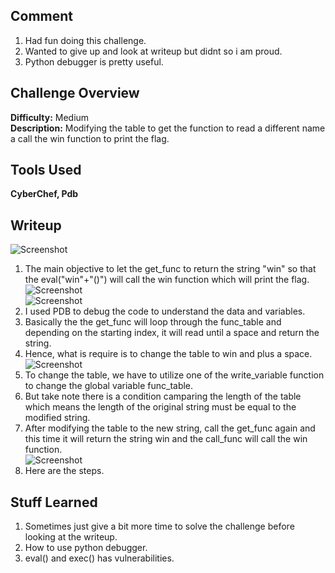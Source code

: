 ## Comment  
1. Had fun doing this challenge.    
2. Wanted to give up and look at writeup but didnt so i am proud.
3. Python debugger is pretty useful.

## Challenge Overview  
**Difficulty:** Medium  
**Description:** Modifying the table to get the function to read a different name a call the win function to print the flag.  
## Tools Used  
**CyberChef, Pdb**  

## Writeup  

![Screenshot](https://imgur.com/Kbo4Gyc.png)  
1. The main objective to let the get_func to return the string "win" so that the eval("win"+"()") will call the win function which will print the flag.  
![Screenshot](https://imgur.com/HquRYwx.png)  
![Screenshot](https://imgur.com/bW8ji46.png)  
2. I used PDB to debug the code to understand the data and variables.  
3. Basically the the get_func will loop through the func_table and depending on the starting index, it will read until a space and return the string.  
4. Hence, what is require is to change the table to win and plus a space.  
![Screenshot](https://imgur.com/utoIEpM.png)  
5. To change the table, we have to utilize one of the write_variable function to change the global variable func_table.  
6. But take note there is a condition camparing the length of the table which means the length of the original string must be equal to the modified string.  
7. After modifying the table to the new string, call the get_func again and this time it will return the string win and the call_func will call the win function.  
![Screenshot](https://imgur.com/81B0biq.png)  
8. Here are the steps.  

## Stuff Learned  
1. Sometimes just give a bit more time to solve the challenge before looking at the writeup.  
2. How to use python debugger.
3. eval() and exec() has vulnerabilities.
